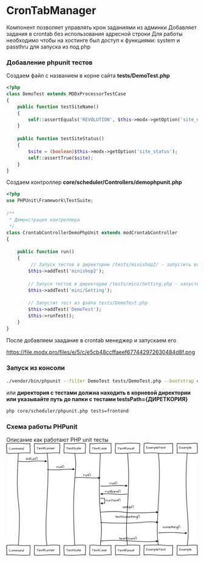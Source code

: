 # CronTabManager

Компонент позволяет управлять крон заданиями из админки
Добавляет задания в crontab без использования адресной строки
Для работы необходимо чтобы на хостинге был доступ к функциями:  system и passthru для запуска из под php

### Добавление phpunit тестов

Создаем файл с названием в корне сайта **tests/DemoTest.php**

```php
<?php
class DemoTest extends MODxProcessorTestCase
{
    public function testSiteName()
    {
        self::assertEquals('REVOLUTION', $this->modx->getOption('site_name'));
    }

    public function testSiteStatus()
    {
        $site = (boolean)$this->modx->getOption('site_status');
        self::assertTrue($site);
    }
}
```

Создаем контроллер **core/scheduler/Controllers/demophpunit.php**

```php
<?php
use PHPUnit\Framework\TestSuite;

/**
 * Демонстрация контроллера
 */
class CrontabControllerDemoPhpUnit extends modCrontabController
{

    public function run()
    {
         // Запуск тестов в директории /tests/minishop2/ - запустить все тесты в этой директории
        $this->addTest('minishop2');

        // Запуск тестов в директории /tests/mini/Setting.php - запустить все тесты в этой папке
        $this->addTest('mini/Setting');

        // Запустит тест из файла tests/DemoTest.php
        $this->addTest('DemoTest');
        $this->runTest();
    }
}
```

После добавляем заадание в crontab менеджер и запускаем его

https://file.modx.pro/files/e/5/c/e5cb48ccffaeef677442972630484d8f.png

### Запуск из консоли

```bash
./vendor/bin/phpunit --filter DemoTest tests/DemoTest.php --bootstrap core/components/crontabmanager/lib/phpunit/MODxTestHarness.php  --testdox
```

или
**директория с тестами должна находить в корневой директории или указывайте путь до папки с тестами testsPath={ДИРЕТКОРИЯ}**
```bash
php core/scheduler/phpunit.php tests=frontend
```

### Схема работы PHPunit
Описание как работают PHP unit тесты
![image info](./job_phpunit.png)
